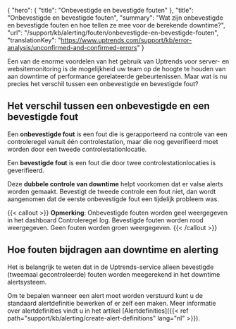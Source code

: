 {
  "hero": {
    "title": "Onbevestigde en bevestigde fouten"
  },
  "title": "Onbevestigde en bevestigde fouten",
  "summary": "Wat zijn onbevestigde en bevestigde fouten en hoe tellen ze mee voor de berekende downtime?",
  "url": "/support/kb/alerting/fouten/onbevestigde-en-bevestigde-fouten",
  "translationKey": "https://www.uptrends.com/support/kb/error-analysis/unconfirmed-and-confirmed-errors"
}

Een van de enorme voordelen van het gebruik van Uptrends voor server- en websitemonitoring is de mogelijkheid uw team op de hoogte te houden van aan downtime of performance gerelateerde gebeurtenissen. Maar wat is nu precies het verschil tussen een onbevestigde en bevestigde fout?

## Het verschil tussen een onbevestigde en een bevestigde fout

Een **onbevestigde fout** is een fout die is gerapporteerd na controle van een controleregel vanuit één controlestation, maar die nog geverifieerd moet worden door een tweede controlestationlocatie.

Een **bevestigde fout** is een fout die door twee controlestationlocaties is geverifieerd.

Deze **dubbele controle van downtime** helpt voorkomen dat er valse alerts worden gemaakt. Bevestigt de tweede controle een fout niet, dan wordt aangenomen dat de eerste onbevestigde fout een tijdelijk probleem was.

{{< callout >}}
**Opmerking**: Onbevestigde fouten worden geel weergegeven in het dashboard Controleregel log. Bevestigde fouten worden rood weergegeven. Geen fouten worden groen weergegeven.
{{< /callout >}}

## Hoe fouten bijdragen aan downtime en alerting

Het is belangrijk te weten dat in de Uptrends-service alleen bevestigde (tweemaal gecontroleerde) fouten worden meegerekend in het downtime alertsysteem.

Om te bepalen wanneer een alert moet worden verstuurd kunt u de standaard alertdefinitie bewerken of er zelf een maken. Meer informatie over alertdefinities vindt u in het artikel [Alertdefinities]({{< ref path="support/kb/alerting/create-alert-definitions" lang="nl" >}}).
